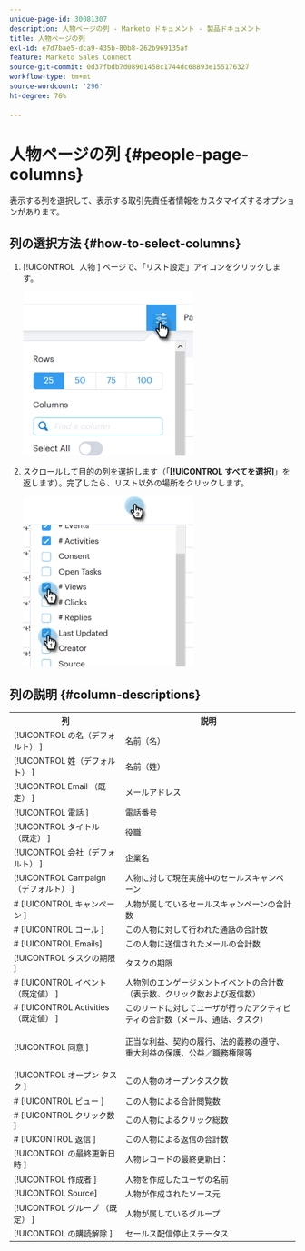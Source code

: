 ```yaml
---
unique-page-id: 30081307
description: 人物ページの列 - Marketo ドキュメント - 製品ドキュメント
title: 人物ページの列
exl-id: e7d7bae5-dca9-435b-80b8-262b969135af
feature: Marketo Sales Connect
source-git-commit: 0d37fbdb7d08901458c1744dc68893e155176327
workflow-type: tm+mt
source-wordcount: '296'
ht-degree: 76%

---
```


# 人物ページの列 {#people-page-columns}

表示する列を選択して、表示する取引先責任者情報をカスタマイズするオプションがあります。

## 列の選択方法 {#how-to-select-columns}

1. [!UICONTROL &#x200B; 人物 &#x200B;] ページで、「リスト設定」アイコンをクリックします。

   ![](assets/one-5.png)

1. スクロールして目的の列を選択します（「**[!UICONTROL すべてを選択]**」を返します）。完了したら、リスト以外の場所をクリックします。

   ![](assets/two-4.png)

## 列の説明 {#column-descriptions}

<table> 
 <colgroup> 
  <col> 
  <col> 
 </colgroup> 
 <tbody> 
  <tr> 
   <th>列</th> 
   <th>説明</th> 
  </tr> 
  <tr> 
   <td>[!UICONTROL の名（デフォルト） &#x200B;]</td> 
   <td>名前（名）</td> 
  </tr> 
  <tr> 
   <td>[!UICONTROL 姓（デフォルト） &#x200B;]</td> 
   <td>名前（姓）</td> 
  </tr> 
  <tr> 
   <td colspan="1">[!UICONTROL Email （既定） &#x200B;]</td> 
   <td colspan="1">メールアドレス</td> 
  </tr> 
  <tr> 
   <td colspan="1">[!UICONTROL 電話 &#x200B;]</td> 
   <td colspan="1">電話番号</td> 
  </tr> 
  <tr> 
   <td colspan="1">[!UICONTROL タイトル （既定） &#x200B;]</td> 
   <td colspan="1">役職</td> 
  </tr> 
  <tr> 
   <td>[!UICONTROL 会社（デフォルト） &#x200B;]</td> 
   <td>企業名</td> 
  </tr> 
  <tr> 
   <td>[!UICONTROL Campaign （デフォルト） &#x200B;]</td> 
   <td>人物に対して現在実施中のセールスキャンペーン</td> 
  </tr> 
  <tr> 
   <td># [!UICONTROL キャンペーン &#x200B;]</td> 
   <td>人物が属しているセールスキャンペーンの合計数</td> 
  </tr> 
  <tr> 
   <td># [!UICONTROL コール &#x200B;]</td> 
   <td>この人物に対して行われた通話の合計数</td> 
  </tr> 
  <tr> 
   <td># [!UICONTROL Emails]</td> 
   <td>この人物に送信されたメールの合計数</td> 
  </tr> 
  <tr> 
   <td>[!UICONTROL タスクの期限 &#x200B;]</td> 
   <td>タスクの期限</td> 
  </tr> 
  <tr> 
   <td># [!UICONTROL イベント （既定値） &#x200B;]</td> 
   <td>人物別のエンゲージメントイベントの合計数（表示数、クリック数および返信数）</td> 
  </tr> 
  <tr> 
   <td># [!UICONTROL Activities （既定値） &#x200B;]</td> 
   <td>このリードに対してユーザが行ったアクティビティの合計数（メール、通話、タスク）</td> 
  </tr> 
  <tr> 
   <td>[!UICONTROL 同意 &#x200B;]</td> 
   <td><p>正当な利益、契約の履行、法的義務の遵守、重大利益の保護、公益／職務権限等</p></td> 
  </tr> 
  <tr> 
   <td>[!UICONTROL オープン タスク &#x200B;]</td> 
   <td>この人物のオープンタスク数</td> 
  </tr> 
  <tr> 
   <td># [!UICONTROL ビュー &#x200B;]</td> 
   <td>この人物による合計閲覧数</td> 
  </tr> 
  <tr> 
   <td># [!UICONTROL クリック数 &#x200B;]</td> 
   <td>この人物によるクリック総数</td> 
  </tr> 
  <tr> 
   <td># [!UICONTROL 返信 &#x200B;]</td> 
   <td>この人物による返信の合計数</td> 
  </tr> 
  <tr> 
   <td>[!UICONTROL の最終更新日時 &#x200B;]</td> 
   <td>人物レコードの最終更新日：</td> 
  </tr> 
  <tr> 
   <td>[!UICONTROL 作成者 &#x200B;]</td> 
   <td>人物を作成したユーザの名前</td> 
  </tr> 
  <tr> 
   <td>[!UICONTROL Source]</td> 
   <td>人物が作成されたソース元</td> 
  </tr> 
  <tr> 
   <td>[!UICONTROL グループ （既定） &#x200B;]</td> 
   <td>人物が属しているグループ</td> 
  </tr> 
  <tr> 
   <td colspan="1">[!UICONTROL の購読解除 &#x200B;]</td> 
   <td colspan="1">セールス配信停止ステータス</td> 
  </tr> 
 </tbody> 
</table>
